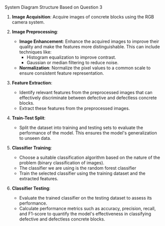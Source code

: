 System Diagram Structure Based on Question 3

1. **Image Acquisition**: Acquire images of concrete blocks using the RGB camera system.

2. **Image Preprocessing**:
   - **Image Enhancement**: Enhance the acquired images to improve their quality and make the features more distinguishable. This can include techniques like:
     - Histogram equalization to improve contrast.
     - Gaussian or median filtering to reduce noise.
   - **Normalization**: Normalize the pixel values to a common scale to ensure consistent feature representation.

3. **Feature Extraction**:
   - Identify relevant features from the preprocessed images that can effectively discriminate between defective and defectless concrete blocks. 
   - Extract these features from the preprocessed images.

4. **Train-Test Split**:
   - Split the dataset into training and testing sets to evaluate the performance of the model. This ensures the model's generalization to unseen data.

5. **Classifier Training**:
   - Choose a suitable classification algorithm based on the nature of the problem (binary classification of images).
   - The classifier we are using is the random forest classifier
   - Train the selected classifier using the training dataset and the extracted features.

6. **Classifier Testing**:
   - Evaluate the trained classifier on the testing dataset to assess its performance.
   - Calculate performance metrics such as accuracy, precision, recall, and F1-score to quantify the model's effectiveness in classifying defective and defectless concrete blocks.
